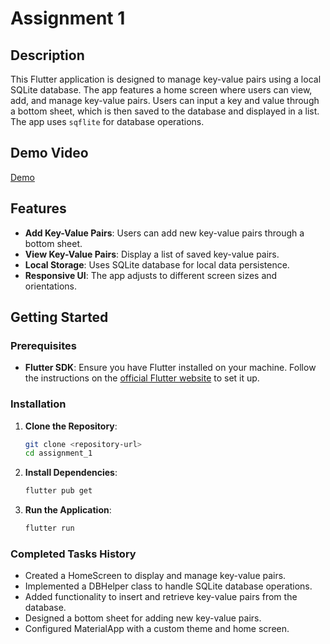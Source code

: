 # Assignment 1

## Description

This Flutter application is designed to manage key-value pairs using a local SQLite database. The app features a home screen where users can view, add, and manage key-value pairs. Users can input a key and value through a bottom sheet, which is then saved to the database and displayed in a list. The app uses `sqflite` for database operations.

## Demo Video

[Demo](https://drive.google.com/file/d/1QP-_7c1ql7UUQkuvKXUknBK-wUKmIgNx/view?usp=sharing)

## Features

- **Add Key-Value Pairs**: Users can add new key-value pairs through a bottom sheet.
- **View Key-Value Pairs**: Display a list of saved key-value pairs.
- **Local Storage**: Uses SQLite database for local data persistence.
- **Responsive UI**: The app adjusts to different screen sizes and orientations.

## Getting Started

### Prerequisites

- **Flutter SDK**: Ensure you have Flutter installed on your machine. Follow the instructions on the [official Flutter website](https://flutter.dev/docs/get-started/install) to set it up.

### Installation

1. **Clone the Repository**:
   ```bash
   git clone <repository-url>
   cd assignment_1
   ```
2. **Install Dependencies**:
   ```bash
   flutter pub get
   ```
3. **Run the Application**:
   ```bash
   flutter run
   ```

### Completed Tasks History
   - Created a HomeScreen to display and manage key-value pairs.
   - Implemented a DBHelper class to handle SQLite database operations.
   - Added functionality to insert and retrieve key-value pairs from the database.
   - Designed a bottom sheet for adding new key-value pairs.
   - Configured MaterialApp with a custom theme and home screen.


